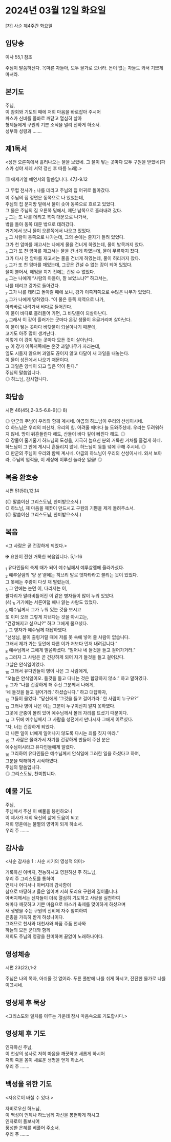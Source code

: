 # 2024년 03월 12일 화요일

[자] 사순 제4주간 화요일  


## 입당송

이사 55,1 참조

주님이 말씀하신다. 목마른 자들아, 모두 물가로 오너라. 돈이 없는 자들도 와서 기쁘게 마셔라.  
  
## 본기도

주님,  
이 참회와 기도의 때에 저희 마음을 바로잡아 주시어  
파스카 신비를 올바로 깨닫고 열심히 살아  
형제들에게 구원의 기쁜 소식을 널리 전하게 하소서.  
성부와 성령과 …….  
  
## 제1독서

<성전 오른쪽에서 흘러나오는 물을 보았네. 그 물이 닿는 곳마다 모두 구원을 받았네(파스카 성야 세례 서약 갱신 후 따름 노래).>

▥ 에제키엘 예언서의 말씀입니다. 47,1-9.12

그 무렵 천사가 <sub>1</sub> 나를 데리고 주님의 집 어귀로 돌아갔다.  
이 주님의 집 정면은 동쪽으로 나 있었는데,  
주님의 집 문지방 밑에서 물이 솟아 동쪽으로 흐르고 있었다.  
그 물은 주님의 집 오른쪽 밑에서, 제단 남쪽으로 흘러내려 갔다.  
<sub>2</sub> 그는 또 나를 데리고 북쪽 대문으로 나가서,  
밖을 돌아 동쪽 대문 밖으로 데려갔다.  
거기에서 보니 물이 오른쪽에서 나오고 있었다.  
<sub>3</sub> 그 사람이 동쪽으로 나가는데, 그의 손에는 줄자가 들려 있었다.  
그가 천 암마를 재고서는 나에게 물을 건너게 하였는데, 물이 발목까지 찼다.  
<sub>4</sub> 그가 또 천 암마를 재고서는 물을 건너게 하였는데, 물이 무릎까지 찼다.  
그가 다시 천 암마를 재고서는 물을 건너게 하였는데, 물이 허리까지 찼다.  
<sub>5</sub> 그가 또 천 암마를 재었는데, 그곳은 건널 수 없는 강이 되어 있었다.  
물이 불어서, 헤엄을 치기 전에는 건널 수 없었다.  
<sub>6</sub> 그는 나에게 “사람의 아들아, 잘 보았느냐?” 하고서는,  
나를 데리고 강가로 돌아갔다.  
<sub>7</sub> 그가 나를 데리고 돌아갈 때에 보니, 강가 이쪽저쪽으로 수많은 나무가 있었다.  
<sub>8</sub> 그가 나에게 말하였다. “이 물은 동쪽 지역으로 나가,  
아라바로 내려가서 바다로 들어간다.  
이 물이 바다로 흘러들어 가면, 그 바닷물이 되살아난다.  
<sub>9</sub> 그래서 이 강이 흘러가는 곳마다 온갖 생물이 우글거리며 살아난다.  
이 물이 닿는 곳마다 바닷물이 되살아나기 때문에,  
고기도 아주 많이 생겨난다.  
이렇게 이 강이 닿는 곳마다 모든 것이 살아난다.  
<sub>12</sub> 이 강가 이쪽저쪽에는 온갖 과일나무가 자라는데,  
잎도 시들지 않으며 과일도 끊이지 않고 다달이 새 과일을 내놓는다.  
이 물이 성전에서 나오기 때문이다.  
그 과일은 양식이 되고 잎은 약이 된다.”  
주님의 말씀입니다.  
◎ 하느님, 감사합니다.  
  
## 화답송

시편 46(45),2-3.5-6.8-9(◎ 8)

◎ 만군의 주님이 우리와 함께 계시네. 야곱의 하느님이 우리의 산성이시네.  
○ 하느님은 우리의 피신처, 우리의 힘. 어려울 때마다 늘 도와주셨네. 우리는 두려워하지 않네. 땅이 뒤흔들린다 해도, 산들이 바다 깊이 빠진다 해도. ◎  
○ 강물이 줄기줄기 하느님의 도성을, 지극히 높으신 분의 거룩한 거처를 즐겁게 하네. 하느님이 그 안에 계시니 흔들리지 않네. 하느님이 동틀 녘에 구해 주시네. ◎  
○ 만군의 주님이 우리와 함께 계시네. 야곱의 하느님이 우리의 산성이시네. 와서 보아라, 주님의 업적을, 이 세상에 이루신 놀라운 일을! ◎  
  
## 복음 환호송

시편 51(50),12.14

(◎ 말씀이신 그리스도님, 찬미받으소서.)  
○ 하느님, 제 마음을 깨끗이 만드시고 구원의 기쁨을 제게 돌려주소서.  
(◎ 말씀이신 그리스도님, 찬미받으소서.)  
  
## 복음

<그 사람은 곧 건강하게 되었다.>

✠ 요한이 전한 거룩한 복음입니다. 5,1-16

<sub>1</sub> 유다인들의 축제 때가 되어 예수님께서 예루살렘에 올라가셨다.  
<sub>2</sub> 예루살렘의 ‘양 문’곁에는 히브리 말로 벳자타라고 불리는 못이 있었다.  
그 못에는 주랑이 다섯 채 딸렸는데,  
<sub>3</sub> 그 안에는 눈먼 이, 다리저는 이,  
팔다리가 말라비틀어진 이 같은 병자들이 많이 누워 있었다.  
(4)·<sub>5</sub> 거기에는 서른여덟 해나 앓는 사람도 있었다.  
<sub>6</sub> 예수님께서 그가 누워 있는 것을 보시고  
또 이미 오래 그렇게 지낸다는 것을 아시고는,  
“건강해지고 싶으냐?” 하고 그에게 물으셨다.  
<sub>7</sub> 그 병자가 예수님께 대답하였다.  
“선생님, 물이 출렁거릴 때에 저를 못 속에 넣어 줄 사람이 없습니다.  
그래서 제가 가는 동안에 다른 이가 저보다 먼저 내려갑니다.”  
<sub>8</sub> 예수님께서 그에게 말씀하셨다. “일어나 네 들것을 들고 걸어가거라.”  
<sub>9</sub> 그러자 그 사람은 곧 건강하게 되어 자기 들것을 들고 걸어갔다.  
그날은 안식일이었다.  
<sub>10</sub> 그래서 유다인들이 병이 나은 그 사람에게,  
“오늘은 안식일이오. 들것을 들고 다니는 것은 합당하지 않소.” 하고 말하였다.  
<sub>11</sub> 그가 “나를 건강하게 해 주신 그분께서 나에게,  
‘네 들것을 들고 걸어가라.’ 하셨습니다.” 하고 대답하자,  
<sub>12</sub> 그들이 물었다. “당신에게 ‘그것을 들고 걸어가라.’ 한 사람이 누구요?”  
<sub>13</sub> 그러나 병이 나은 이는 그분이 누구이신지 알지 못하였다.  
그곳에 군중이 몰려 있어 예수님께서 몰래 자리를 뜨셨기 때문이다.  
<sub>14</sub> 그 뒤에 예수님께서 그 사람을 성전에서 만나시자 그에게 이르셨다.  
“자, 너는 건강하게 되었다.  
더 나쁜 일이 너에게 일어나지 않도록 다시는 죄를 짓지 마라.”  
<sub>15</sub> 그 사람은 물러가서 자기를 건강하게 만들어 주신 분은  
예수님이시라고 유다인들에게 알렸다.  
<sub>16</sub> 그리하여 유다인들은 예수님께서 안식일에 그러한 일을 하셨다고 하여,  
그분을 박해하기 시작하였다.  
주님의 말씀입니다.  
◎ 그리스도님, 찬미합니다.  
  
## 예물 기도

주님,  
주님께서 주신 이 예물을 봉헌하오니  
이 제사가 저희 육신의 삶에 도움이 되고  
저희 영혼에는 불멸의 영약이 되게 하소서.  
우리 주 …….  
  
## 감사송

<사순 감사송 1 : 사순 시기의 영성적 의미>

거룩하신 아버지, 전능하시고 영원하신 주 하느님,  
우리 주 그리스도를 통하여  
언제나 어디서나 아버지께 감사함이  
참으로 마땅하고 옳은 일이며 저희 도리요 구원의 길이옵니다.  
아버지께서는 신자들이 더욱 열심히 기도하고 사랑을 실천하여  
해마다 깨끗하고 기쁜 마음으로 파스카 축제를 맞이하게 하셨으며  
새 생명을 주는 구원의 신비에 자주 참여하여  
은총을 가득히 받게 하셨나이다.  
그러므로 천사와 대천사와 좌품 주품 천사와  
하늘의 모든 군대와 함께  
저희도 주님의 영광을 찬미하며 끝없이 노래하나이다.  
  
## 영성체송

시편 23(22),1-2

주님은 나의 목자, 아쉬울 것 없어라. 푸른 풀밭에 나를 쉬게 하시고, 잔잔한 물가로 나를 이끄시네.  
  
## 영성체 후 묵상

<그리스도와 일치를 이루는 가운데 잠시 마음속으로 기도합시다.>  
## 영성체 후 기도

인자하신 주님,  
이 천상의 성사로 저희 마음을 깨끗하고 새롭게 하시어  
저희 죽을 몸이 새로운 생명을 얻게 하소서.  
우리 주 …….  
  
## 백성을 위한 기도

<자유로이 바칠 수 있다.>

자비로우신 하느님,  
이 백성이 언제나 하느님께 자신을 봉헌하게 하시고  
인자로이 돌보시어  
풍성한 은혜를 베풀어 주소서.  
우리 주 …….